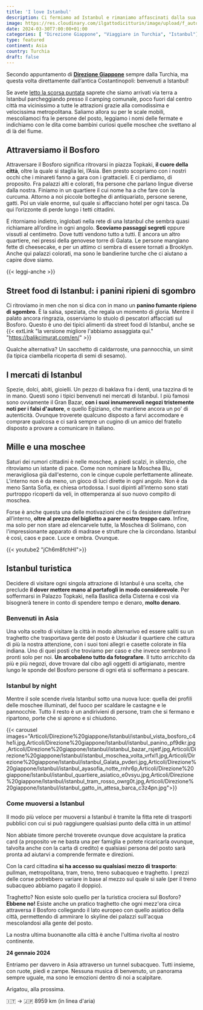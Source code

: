 ```yaml
---
title: 'I love Istanbul'
description: Ci fermiamo ad Istanbul e rimaniamo affascinati dalla sua bellezza
image: https://res.cloudinary.com/ilgattodicitturin/image/upload/f_auto,q_auto,w_800,dpr_auto/v1713007643/Articoli/Direzione%20giappone/Istanbul/istanbul_ayasofia_poyhje.jpg
date: 2024-03-30T7:00:00+01:00
categories: [ "Direzione Giappone", "Viaggiare in Turchia", "Istanbul"]
type: featured   
continent: Asia
country: Turchia
draft: false
---
```


Secondo appuntamento di **[Direzione Giappone](/categories/direzione-giappone)** sempre dalla Turchia, ma questa volta direttamente dall’antica Costantinopoli: benvenuti a Istanbul! 

Se avete [letto la scorsa puntata](/blog/direzione-giappone-1-ultimi-giorni-in-europa) saprete che siamo arrivati via terra a Istanbul parcheggiando presso il camping comunale, poco fuori dal centro città ma vicinissimo a tutte le attrazioni grazie alla comodissima e velocissima metropolitana. 
Saliamo allora su per le scale mobili, mescoliamoci fra le persone del posto, leggiamo i nomi delle fermate e indichiamo con le dita come bambini curiosi quelle moschee che svettano al di là del fiume. 

## Attraversiamo il Bosforo
Attraversare il Bosforo significa ritrovarsi in piazza Topkaki, **il cuore della città**, oltre la quale si staglia lei, l’Asia.
Ben presto scopriamo con i nostri occhi che i minareti fanno a gara con i grattacieli. E ci perdiamo, di proposito. Fra palazzi alti e colorati, fra persone che parlano lingue diverse dalla nostra. Finiamo in un quartiere il cui nome ha a che fare con la curcuma. Attorno a noi piccole botteghe di antiquariato, persone serene, gatti. Poi un viale enorme, sul quale si affacciano hotel per ogni tasca. Da qui l’orizzonte di perde lungo i tetti cittadini. 

E ritorniamo indietro, inglobati nella rete di una Istanbul che sembra quasi richiamare all’ordine in ogni angolo. **Scoviamo passaggi segreti** eppure vissuti al centimetro. Dove tutti vendono tutto a tutti. E ancora un altro quartiere, nei pressi della genovese torre di Galata. Le persone mangiano fette di cheesecake, e per un attimo ci sembra di essere tornati a Brooklyn. Anche qui palazzi colorati, ma sono le bandierine turche che ci aiutano a capire dove siamo. 

{{< leggi-anche >}}

## Street food di Istanbul: i panini ripieni di sgombro 
Ci ritroviamo in men che non si dica con in mano un **panino fumante ripieno di sgombro**. È la salsa, speziata, che regala un momento di gloria. Mentre il palato ancora ringrazia, osserviamo lo stuolo di pescatori affacciati sul Bosforo. 
Questo è uno dei tipici alimenti da street food di Istanbul, anche se {{< extLink "la versione migliore l'abbiamo assaggiata qui." "https://balikcimurat.com/en/" >}}

Qualche alternativa? Un sacchetto di caldarroste, una pannocchia, un simit (la tipica ciambella ricoperta di semi di sesamo).

## I mercati di Istanbul
Spezie, dolci, abiti, gioielli. Un pezzo di baklava fra i denti, una tazzina di te in mano. Questi sono i tipici benvenuti nei mercati di Istanbul. I più famosi sono ovviamente il Gran Bazar, **con i suoi innumerevoli negozi tristemente noti per i falsi d'autore**, e quello Egiziano, che mantiene ancora un po' di autenticità. Ovunque troverete qualcuno disposto a farvi accomodare e comprare qualcosa e ci sarà sempre un cugino di un amico del fratello disposto a provare a comunicare in italiano. 

## Mille e una moschee
Saturi dei rumori cittadini è nelle moschee, a piedi scalzi, in silenzio, che ritroviamo un istante di pace. 
Come non nominare la Moschea Blu, meravigliosa già dall'esterno, con le cinque cupole perfettamente allineate. L'interno non è da meno, un gioco di luci dirette in ogni angolo. 
Non è da meno Santa Sofia, ex chiesa ortodossa. I suoi dipinti all’interno sono stati purtroppo ricoperti da veli, in ottemperanza al suo nuovo compito di moschea. 

Forse è anche questa una delle motivazioni che ci fa desistere dall’entrare all’interno, **oltre al prezzo del biglietto a parer nostro troppo caro**. 
Infine, ma solo per non stare ad elencarvele tutte, la Moschea di Solimano, con l'impressionante apparato di madrase e strutture che la circondano. 
Istanbul è così, caos e pace. Luce e ombra. Ovunque.

{{< youtube2 "jCh6m8fchHI">}}

## Istanbul turistica 
Decidere di visitare ogni singola attrazione di Istanbul è una scelta, che preclude **il dover mettere mano al portafogli in modo considerevole**. Per soffermarsi in Palazzo Topkaki, nella Basilica della Cisterna e così via bisognerà tenere in conto di spendere tempo e denaro, **molto denaro**. 

### Benvenuti in Asia 
Una volta scelto di visitare la città in modo alternarivo ed essere saliti su un traghetto che trasportava gente del posto è Uskudar il quartiere che cattura di più la nostra attenzione, con i suoi toni allegri e casette colorate in fila indiana. Uno di quei posti che troviamo per caso e che invece sembrano lì pronti solo per noi. **Un arcobaleno tutto da fotografare**.
Il tutto arricchito da più e più negozi, dove trovare dal cibo agli oggetti di artigianato, mentre lungo le sponde del Bosforo persone di ogni età si soffermano a pescare. 

### Istanbul by night
Mentre il sole scende rivela Istanbul sotto una nuova luce: quella dei profili delle moschee illuminati, del fuoco per scaldare le castagne e le pannocchie. Tutto il resto è un andirivieni di persone, tram che si fermano e ripartono, porte che si aprono e si chiudono. 

{{< carousel images="Articoli/Direzione%20giappone/Istanbul/istanbul_vista_bosforo_c4he1i.jpg,Articoli/Direzione%20giappone/Istanbul/istanbul_panino_pf9dkr.jpg,Articoli/Direzione%20giappone/Istanbul/istanbul_bazar_rsjetf.jpg,Articoli/Direzione%20giappone/Istanbul/istanbul_moschea_volta_vrfxl1.jpg,Articoli/Direzione%20giappone/Istanbul/istanbul_Galata_pvderi.jpg,Articoli/Direzione%20giappone/Istanbul/istanbul_ayasofia_notte_rnhr6p,Articoli/Direzione%20giappone/Istanbul/istanbul_quartiere_asiatico_e0vsyu.jpg,Articoli/Direzione%20giappone/Istanbul/istanbul_tram_rosso_owrg0t.jpg,Articoli/Direzione%20giappone/Istanbul/istanbul_gatto_in_attesa_barca_c3z4pn.jpg">}}

### Come muoversi a Istanbul
Il modo più veloce per muoversi a Istanbul è tramite la fitta rete di trasporti pubblici con cui si può raggiungere qualsiasi punto della città in un attimo!

Non abbiate timore perché troverete ovunque dove acquistare la pratica card (a proposito ve ne basta una per famiglia e potete ricaricarla ovunque, talvolta anche con la carta di credito) e qualsiasi persona del posto sarà pronta ad aiutarvi a comprende fermate e direzioni.

Con la card cittadina **si ha accesso su qualsiasi mezzo di trasporto**: pullman, metropolitana, tram, treno, treno subacqueo e traghetto. I prezzi delle corse potrebbero variare in base al mezzo sul quale si sale (per il treno subacqueo abbiamo pagato il doppio).

Traghetto? Non esiste solo quello per la turistica crociera sul Bosforo? 
**Ebbene no!** Esiste anche un pratico traghetto che ogni mezz'ora circa attraversa il Bosforo collegando il lato europeo con quello asiatico della città, permettendo di ammirare lo skyline dei palazzi sull'acqua mescolandosi alla gente del posto. 

La nostra ultima buonanotte alla città è anche l'ultima rivolta al nostro continente. 

**24 gennaio 2024**

Entriamo per davvero in Asia attraverso un tunnel subacqueo. Tutti insieme, con ruote, piedi e zampe. 
Nessuna musica di benvenuto, un panorama sempre uguale, ma sono le emozioni dentro di noi a scalpitare. 

Arigatou, alla prossima.

🇮🇹 → 🇯🇵 8959 km (in linea d'aria)

